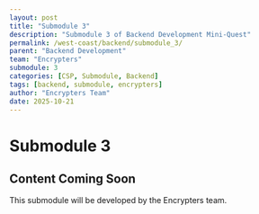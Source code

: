 ```yaml
---
layout: post
title: "Submodule 3"
description: "Submodule 3 of Backend Development Mini-Quest"
permalink: /west-coast/backend/submodule_3/
parent: "Backend Development"
team: "Encrypters"
submodule: 3
categories: [CSP, Submodule, Backend]
tags: [backend, submodule, encrypters]
author: "Encrypters Team"
date: 2025-10-21
---
```


# Submodule 3

## Content Coming Soon
This submodule will be developed by the Encrypters team.
